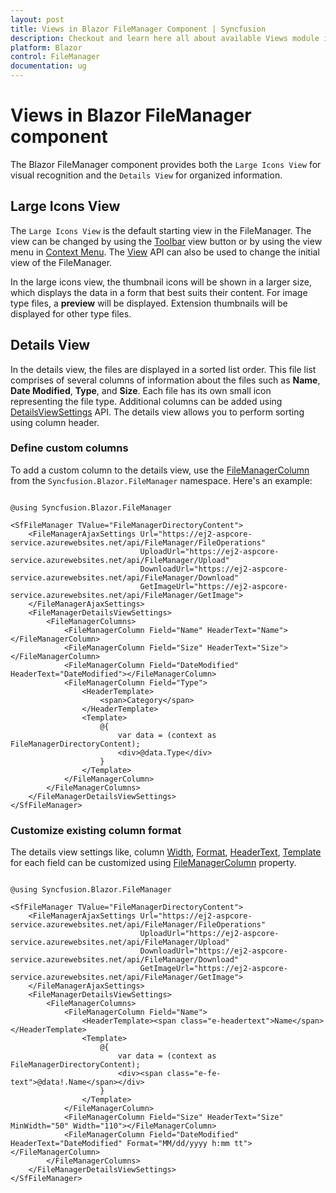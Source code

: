 ```yaml
---
layout: post
title: Views in Blazor FileManager Component | Syncfusion
description: Checkout and learn here all about available Views module in Syncfusion Blazor FileManager component and much more.
platform: Blazor
control: FileManager
documentation: ug
---
```


# Views in Blazor FileManager component

The Blazor FileManager component provides both the `Large Icons View` for visual recognition and the `Details View` for organized information.

## Large Icons View

The `Large Icons View` is the default starting view in the FileManager. The view can be changed by using the [Toolbar](./end-user-capabilities.md/#toolbar) view button or by using the view menu in [Context Menu](./end-user-capabilities.md/#context-menu). The [View](https://help.syncfusion.com/cr/blazor/Syncfusion.Blazor.FileManager.SfFileManager-1.html#Syncfusion_Blazor_FileManager_SfFileManager_1_View) API can also be used to change the initial view of the FileManager.

In the large icons view, the thumbnail icons will be shown in a larger size, which displays the data in a form that best suits their content. For image type files, a **preview** will be displayed. Extension thumbnails will be displayed for other type files.

## Details View

In the details view, the files are displayed in a sorted list order. This file list comprises of several columns of information about the files such as **Name**, **Date Modified**, **Type**, and **Size**. Each file has its own small icon representing the file type. Additional columns can be added using [DetailsViewSettings](https://help.syncfusion.com/cr/blazor/Syncfusion.Blazor.FileManager.FileManagerDetailsViewSettings.html) API. The details view allows you to perform sorting using column header.

### Define custom columns

To add a custom column to the details view, use the [FileManagerColumn](https://help.syncfusion.com/cr/blazor/Syncfusion.Blazor.FileManager.FileManagerColumn.html) from the `Syncfusion.Blazor.FileManager` namespace. Here's an example:

```cshtml

@using Syncfusion.Blazor.FileManager

<SfFileManager TValue="FileManagerDirectoryContent">
    <FileManagerAjaxSettings Url="https://ej2-aspcore-service.azurewebsites.net/api/FileManager/FileOperations"
                             UploadUrl="https://ej2-aspcore-service.azurewebsites.net/api/FileManager/Upload"
                             DownloadUrl="https://ej2-aspcore-service.azurewebsites.net/api/FileManager/Download"
                             GetImageUrl="https://ej2-aspcore-service.azurewebsites.net/api/FileManager/GetImage">
    </FileManagerAjaxSettings>
    <FileManagerDetailsViewSettings>
        <FileManagerColumns>
            <FileManagerColumn Field="Name" HeaderText="Name"></FileManagerColumn>
            <FileManagerColumn Field="Size" HeaderText="Size"></FileManagerColumn>
            <FileManagerColumn Field="DateModified" HeaderText="DateModified"></FileManagerColumn>
            <FileManagerColumn Field="Type">
                <HeaderTemplate>
                    <span>Category</span>
                </HeaderTemplate>
                <Template>
                    @{
                        var data = (context as FileManagerDirectoryContent);
                        <div>@data.Type</div>
                    }
                </Template>
            </FileManagerColumn>
        </FileManagerColumns>
    </FileManagerDetailsViewSettings>
</SfFileManager>

```

### Customize existing column format

The details view settings like, column [Width](https://help.syncfusion.com/cr/blazor/Syncfusion.Blazor.FileManager.FileManagerColumn.html#Syncfusion_Blazor_FileManager_FileManagerColumn_Width), [Format](https://help.syncfusion.com/cr/blazor/Syncfusion.Blazor.FileManager.FileManagerColumn.html#Syncfusion_Blazor_FileManager_FileManagerColumn_Format), [HeaderText](https://help.syncfusion.com/cr/blazor/Syncfusion.Blazor.FileManager.FileManagerColumn.html#Syncfusion_Blazor_FileManager_FileManagerColumn_HeaderText), [Template](https://help.syncfusion.com/cr/blazor/Syncfusion.Blazor.FileManager.FileManagerColumn.html#Syncfusion_Blazor_FileManager_FileManagerColumn_Template) for each field can be customized using [FileManagerColumn](https://help.syncfusion.com/cr/blazor/Syncfusion.Blazor.FileManager.FileManagerColumn.html) property.

```cshtml

@using Syncfusion.Blazor.FileManager

<SfFileManager TValue="FileManagerDirectoryContent">
    <FileManagerAjaxSettings Url="https://ej2-aspcore-service.azurewebsites.net/api/FileManager/FileOperations"
                             UploadUrl="https://ej2-aspcore-service.azurewebsites.net/api/FileManager/Upload"
                             DownloadUrl="https://ej2-aspcore-service.azurewebsites.net/api/FileManager/Download"
                             GetImageUrl="https://ej2-aspcore-service.azurewebsites.net/api/FileManager/GetImage">
    </FileManagerAjaxSettings>
    <FileManagerDetailsViewSettings>
        <FileManagerColumns>
            <FileManagerColumn Field="Name">
                <HeaderTemplate><span class="e-headertext">Name</span></HeaderTemplate>
                <Template>
                    @{
                        var data = (context as FileManagerDirectoryContent);
                        <div><span class="e-fe-text">@data!.Name</span></div>
                    }
                </Template>
            </FileManagerColumn>
            <FileManagerColumn Field="Size" HeaderText="Size" MinWidth="50" Width="110"></FileManagerColumn>
            <FileManagerColumn Field="DateModified" HeaderText="DateModified" Format="MM/dd/yyyy h:mm tt"></FileManagerColumn>
        </FileManagerColumns>
    </FileManagerDetailsViewSettings>
</SfFileManager>

```

